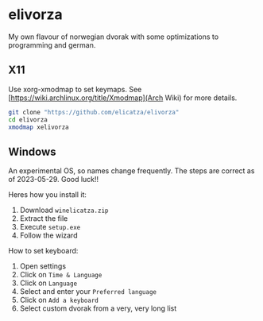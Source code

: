 # elivorza
My own flavour of norwegian dvorak with some optimizations to programming and german.

## X11
Use xorg-xmodmap to set keymaps.
See [https://wiki.archlinux.org/title/Xmodmap](Arch Wiki) for more details.
```sh
git clone "https://github.com/elicatza/elivorza"
cd elivorza
xmodmap xelivorza
```

## Windows
An experimental OS, so names change frequently.
The steps are correct as of 2023-05-29. Good luck!!

Heres how you install it:
1. Download `winelicatza.zip`
2. Extract the file
3. Execute `setup.exe`
4. Follow the wizard

How to set keyboard:
1. Open settings
2. Click on `Time & Language`
3. Click on `Language`
4. Select and enter your `Preferred language`
5. Click on `Add a keyboard`
6. Select custom dvorak from a very, very long list

